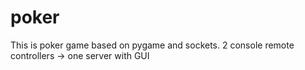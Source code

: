 # poker
This is poker game based on pygame and sockets.
2 console remote controllers -> one server with GUI
